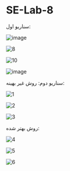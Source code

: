 # SE-Lab-8

سناریو اول:

![image](https://github.com/mtndaghyani/SE-Lab-8/assets/59438691/39605088-9c66-4226-868f-9df13c04da9c)


![8](https://github.com/mtndaghyani/SE-Lab-8/assets/63471751/84acd0da-c89b-43ae-a773-3eb7089c2001)

![10](https://github.com/mtndaghyani/SE-Lab-8/assets/63471751/cf44f003-a67f-4635-80c6-b58c3d51ef73)

![image](https://github.com/mtndaghyani/SE-Lab-8/assets/59438691/8e1e4db3-b284-49f1-a6fa-54b362b83542)


سناریو دوم:
روش غیر بهینه:


![1](https://github.com/mtndaghyani/SE-Lab-8/assets/63471751/05f20cfa-58ac-4b43-a9d9-c0778021dc46)

![2](https://github.com/mtndaghyani/SE-Lab-8/assets/63471751/c8ccb20e-7d9e-4fe7-b21e-eecff2770620)

![3](https://github.com/mtndaghyani/SE-Lab-8/assets/63471751/2d0a3338-e82d-496c-b94f-9066eb22defa)

روش بهتر شده:

![4](https://github.com/mtndaghyani/SE-Lab-8/assets/63471751/512cdbdf-c20b-43dc-b49b-e843b4b7389b)

![5](https://github.com/mtndaghyani/SE-Lab-8/assets/63471751/edada909-d04c-41f4-868e-f5218ac414ce)

![6](https://github.com/mtndaghyani/SE-Lab-8/assets/63471751/a014bcd7-de2f-4683-b0fb-7f150ac56774)




